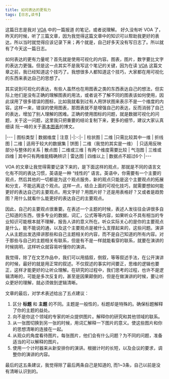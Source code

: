 ```yaml
---
title: 如何表达的更有力
tags: [日志,读书]
---
```


这篇日志是我对 [VOA] 中的一篇报道 的笔记，或者说理解。 好久没有听 VOA 了，昨天的时候，听了三篇文章，因为我觉得这篇文章中的知识可以帮助我更好的表达，所以当时就觉得应该记录下来；再个就是，自己好多天没有写日志了。所以就有了今天这一篇日志。

如何表达的更有力量呢？首先就是使用可视化的内容。图表，图片，数字要比文字的表达力更强。但是这一点其实不是我写这个笔记的关键，因为在读 [VOA] 这篇文章之前，我已经知道这个技巧了。我想很多人都知道这个技巧，大家都在用可视化的东西来表达自己的思想了。

其实说到可视化的表达，有些人虽然也在用图表之类的东西表达自己的想法，但实际上他们是没有正确的理解图表的用法，或者说不了解不同的图表该如何使用，因此误用了很多错误的图标，比如我就看到过有人用饼状图来表示不是一个维度的内容。这样一来，错误的使用图表，那图表就不是增强自己的表达，反而消弱了自己的表达，增加了别人理解的困难。正确的使用图标的问题，就是数据可视化的问题，关于这一问题，这里我只把重要的结论复制下来，更多的细节，建议大家认真细读 阮一峰的关于[基本图表]的博文。

|---
| 图标类型 | 数据维度 | 注意
|-|:-:|-
| 柱状图 | 二维 |只需比较其中一维
| 折线图 | 二维 | 适用于较大的数据集
| 饼图 | 二维（我觉的其实是一维） | 只适用反映部分与整体的关系
| 散点图 | 二维或三维 | 有两个维度需要比较
| 气泡图 | 三维或四维 | 其中只有两维能精确辨识
| 雷达图 | 四维以上 | 数据点不超过6个
|---

VOA 的文章让我觉得需要记录下来的，是下面这样的观点，那就是不同的语言文化有不同的表达习惯，英语是一种 “线性的” 语言。英语中，你需要有一个主要的观点，然后其他的一切都是为这个观点服务，新的观点只能是这个主要观点的拓展和分支，不能远离这个观点。这样一点，结合上面的可视化技巧，就需要想如何能更好的表达自己的主要观点。用文字好？用图片好？还是用表格好？又或者是趋势图？用什么就看什么能更好的表达自己的主要观点。

因此，自己的主要观点很重要。在表述一个主题的时候，表述人发往往会讲很多自己知道的东西，很多专业的数据，词汇，公式等等内容，如果听众不具有相当的专业知识可能根本就不理解，报告人讲的意义所在。听众实际关心的是你的主要观点是什么，能不能说的通，以及这个主要观点是被什么支撑起来的，这些问题。演讲人从主题出发选择讲那些和自己主题相关的内容，而不是自己知道的所有内容。对于那些与自己的主题相关有联系，但是有不是一样就能看穿的联系，就要在演讲的时候挑明，这样听众就容易听懂你的演讲。

我觉得，除了在文艺作品中，我们可以用插叙，倒叙，等等叙述手法，在公开演讲的时候，最好的就是用正常的叙述。不仅叙述的事实时间要正，思维的逻辑也要正，这样才能更好的让听众理解。在研究的过程中，我们思考的过程，也许不是逻辑清晰的，可能是多次反复的，甚至是因果颠倒的，但是在做演讲的时候，要让听众更好的理解，就必须做到逻辑清晰。

文章的最后，对学术表述给出了五点建议：

1. 区分 **标题** 和 **主题** 的不同。主题是一般性的，标题却是特殊的。确保标题解释了你的主题的益处。
2. 向不是你这个领域的专家的听众提供图片。解释你的研究和其他领域的联系。
3. 从一张图切换到另一张的时候，用词汇解释一下图片的意义。使这些图片和你的思想清晰的连接在一起。
4. 从观众的角度看待图片。每张图片，他们会有什么问题？为不同的问题，准备适当的可以解释的图片。
5. 使用一个计时器来从新安排你的演讲。根据计时的长短，以及会议的要求，调整你的演讲的内容。

最后的这五条建议，我觉得除了最后两条自己是知道的, 而1~3条，自己以前是没有清晰认识到的。

[VOA]: http://learningenglish.voanews.com/content/planning-powerful-presentations/3208388.html "Planning Powerful Presentations"
[基本图表]: http://www.ruanyifeng.com/blog/2014/11/basic-charts.html "数据可视化：基本图表"
